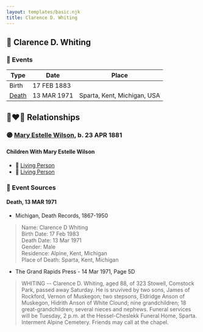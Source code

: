 ```yaml
---
layout: templates/basic.njk
title: Clarence D. Whiting
---
```

## 🔵 Clarence D. Whiting

### 📆 Events

Type | Date | Place
------ | ------ | ------
Birth | 17 FEB 1883 |
[Death](#event-7acc4ab1-d51b-416b-adc5-0769cbef23f8) | 13 MAR 1971 | Sparta, Kent, Michigan, USA

## 👩‍❤️‍👨 Relationships

### 🟣 [Mary Estelle Wilson](/people/4/46787428), b. 23 APR 1881

#### Children With Mary Estelle Wilson
* 🔵 [Living Person](/people/2/23622077)
* 🔵 [Living Person](/people/5/51690710)
### 📰 Event Sources

#### <a id="event-7acc4ab1-d51b-416b-adc5-0769cbef23f8"></a> Death, 13 MAR 1971
* Michigan, Death Records, 1867-1950
>   
  > Name:  Clarence D Whiting  
  > Birth Date: 17 Feb 1983  
  > Death Date: 13 Mar 1971  
  > Gender: Male  
  > Residence: Alpine, Kent, Michigan  
  > Place of Death: Sparta, Kent, Michigan
* The Grand Rapids Press  - 14 Mar 1971, Page 5D
>   
  > WHITING -- Clarence D. Whiting, aged 88, of 323 Stowell, Comstock Park, passed away Saturday. He is sruvived by two sons, James of Rockford, Vernon of Muskegon; two stepsons, Eldridge Anson of Muskegon, Hidrith Anson of White Clound; nine grandchildren; 18 great-grandchildren; several nieces and nephews. Funeral services will be Tuesday, 2 p.m. at the Hessel-Cheslekk Funeral Home, Sparta. Interment Alpine Cemetery. Friends may call at the chapel.
